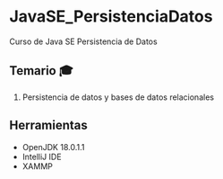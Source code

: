 # JavaSE_PersistenciaDatos
Curso de Java SE Persistencia de Datos

## Temario :mortar_board:

1. Persistencia de datos y bases de datos relacionales

## Herramientas

- OpenJDK 18.0.1.1
- IntelliJ IDE
- XAMMP